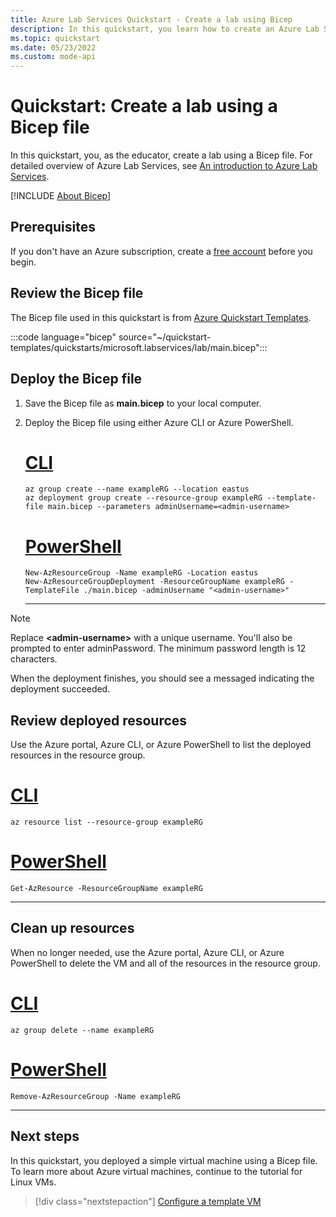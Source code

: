 ```yaml
---
title: Azure Lab Services Quickstart - Create a lab using Bicep
description: In this quickstart, you learn how to create an Azure Lab Services lab using Bicep
ms.topic: quickstart
ms.date: 05/23/2022
ms.custom: mode-api
---
```


# Quickstart: Create a lab using a Bicep file

In this quickstart, you, as the educator, create a lab using a Bicep file.  For detailed overview of Azure Lab Services, see [An introduction to Azure Lab Services](lab-services-overview.md).

[!INCLUDE [About Bicep](../../includes/resource-manager-quickstart-bicep-introduction.md)]

## Prerequisites

If you don't have an Azure subscription, create a [free account](https://azure.microsoft.com/free/?WT.mc_id=A261C142F) before you begin.

## Review the Bicep file

The Bicep file used in this quickstart is from [Azure Quickstart Templates](https://azure.microsoft.com/resources/templates/lab/).

:::code language="bicep" source="~/quickstart-templates/quickstarts/microsoft.labservices/lab/main.bicep":::

## Deploy the Bicep file

1. Save the Bicep file as **main.bicep** to your local computer.
1. Deploy the Bicep file using either Azure CLI or Azure PowerShell.

    # [CLI](#tab/CLI)

    ```azurecli
    az group create --name exampleRG --location eastus
    az deployment group create --resource-group exampleRG --template-file main.bicep --parameters adminUsername=<admin-username>
    ```

    # [PowerShell](#tab/PowerShell)

    ```azurepowershell
    New-AzResourceGroup -Name exampleRG -Location eastus
    New-AzResourceGroupDeployment -ResourceGroupName exampleRG -TemplateFile ./main.bicep -adminUsername "<admin-username>"
    ```

    ---

  > [!NOTE]
  > Replace **\<admin-username\>** with a unique username. You'll also be prompted to enter adminPassword. The minimum password length is 12 characters.

  When the deployment finishes, you should see a messaged indicating the deployment succeeded.

## Review deployed resources

Use the Azure portal, Azure CLI, or Azure PowerShell to list the deployed resources in the resource group.

# [CLI](#tab/CLI)

```azurecli-interactive
az resource list --resource-group exampleRG
```

# [PowerShell](#tab/PowerShell)

```azurepowershell-interactive
Get-AzResource -ResourceGroupName exampleRG
```

---

## Clean up resources

When no longer needed, use the Azure portal, Azure CLI, or Azure PowerShell to delete the VM and all of the resources in the resource group.

# [CLI](#tab/CLI)

```azurecli-interactive
az group delete --name exampleRG
```

# [PowerShell](#tab/PowerShell)

```azurepowershell-interactive
Remove-AzResourceGroup -Name exampleRG
```

---

## Next steps

In this quickstart, you deployed a simple virtual machine using a Bicep file. To learn more about Azure virtual machines, continue to the tutorial for Linux VMs.

> [!div class="nextstepaction"]
> [Configure a template VM](how-to-create-manage-template.md)
